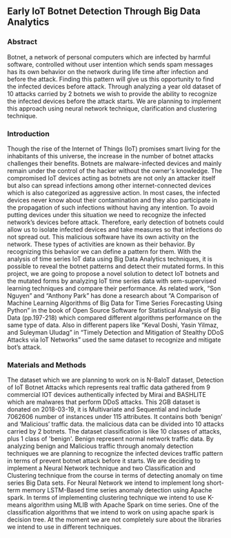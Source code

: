 ## Early IoT Botnet Detection Through Big Data Analytics

### Abstract
 Botnet, a network of personal computers which are infected by harmful software, controlled without user intention which sends spam messages has its own behavior on the network during life time after infection and before the attack. Finding this pattern will give us this opportunity to find the infected devices before attack. Through analyzing a year old dataset of 10 attacks carried by 2 botnets we wish to provide the ability to recognize the infected devices before the attack starts. We are planning to implement this approach using neural network technique, clarification and clustering technique.
### Introduction
 Though the rise of the Internet of Things (IoT) promises smart living for the inhabitants of this universe, the increase in the number of botnet attacks challenges their benefits. Botnets are malware-infected devices and mainly remain under the control of the hacker without the owner's knowledge. The compromised IoT devices acting as botnets are not only an attacker itself but also can spread infections among other internet-connected devices which is also categorized as aggressive action. In most cases, the infected devices never know about their contamination and they also participate in the propagation of such infections without having any intention. To avoid putting devices under this situation we need to recognize the infected network’s devices before attack. Therefore, early detection of botnets could allow us to isolate infected devices and take measures so that infections do not spread out. This malicious software have its own activity on the network. These types of activities are known as their behavior. By recognizing this behavior we can define a pattern for them. With the analysis of time series IoT data using Big Data Analytics techniques, it is possible to reveal the botnet patterns and detect their mutated forms. In this project, we are going to propose a novel solution to detect IoT botnets and the mutated forms by analyzing IoT time series data with sem-supervised learning techniques and compare their performance. As related work, “Son Nguyen” and “Anthony Park” has done a research about “A Comparison of Machine Learning Algorithms of Big Data for Time Series Forecasting Using Python” in the book of Open Source Software for Statistical Analysis of Big Data (pp.197-218) which compared different algorithms performance on the same type of data. Also in different papers like “Keval Doshi, Yasin Yilmaz, and Suleyman Uludag” in “Timely Detection and Mitigation of Stealthy DDoS Attacks via IoT Networks” used the same dataset to recognize and mitigate bot’s attack.
### Materials and Methods
The dataset which we are planning to work on is N-BaIoT dataset,  Detection of IoT Botnet Attacks which represents real traffic data gathered from 9 commercial IOT devices authentically infected by Mirai and BASHLITE which are malwares that perform DDoS attacks. This 2GB dataset is donated on 2018-03-19, it is Multivariate and Sequential and include 7062606 number of instances under 115 attributes. It contains both ‘benign’ and ‘Malicious’ traffic data. the malicious data can be divided into 10 attacks carried by 2 botnets. The dataset classification is like 10 classes of attacks, plus 1 class of 'benign'. Benign represent normal network traffic data. By analyzing benign and Malicious traffic through anomaly detection techniques we are planning to recognize the infected devices traffic pattern in terms of prevent botnet attack before it starts. 
We are deciding to implement a Neural Network technique and two Classification and Clustering technique from the course in terms of detecting anomaly on time series Big Data sets. For Neural Network we intend to implement long short-term memory LSTM-Based time series anomaly detection using Apache spark. In terms of implementing clustering technique we intend to use K-means algorithm using MLIB with Apache Spark on time series. One of the classification algorithms that we intend to work on using apache spark is decision tree. At the moment we are not completely sure about the libraries we intend to use in different techniques. 

 
